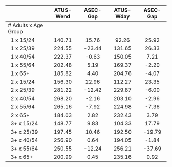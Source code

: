 
|                      |    ATUS-Wend |     ASEC-Gap |    ATUS-Wday |     ASEC-Gap |
| -------------------- | :----------: | :----------: | :----------: | :----------: |
| # Adults x Age Group |              |              |              |              |
| &nbsp;&nbsp;1 x 15/24 |       140.71 |        15.76 |        92.26 |        25.92 |
| &nbsp;&nbsp;1 x 25/39 |       224.55 |       -23.44 |       131.65 |        26.33 |
| &nbsp;&nbsp;1 x 40/54 |       222.37 |        -0.63 |       150.05 |         7.21 |
| &nbsp;&nbsp;1 x 55/64 |       202.48 |         5.19 |       169.37 |        -2.20 |
| &nbsp;&nbsp;1 x 65+  |       185.82 |         4.40 |       204.76 |        -4.07 |
| &nbsp;&nbsp;2 x 15/24 |       156.30 |        22.96 |       112.27 |        23.35 |
| &nbsp;&nbsp;2 x 25/39 |       281.22 |       -12.42 |       229.87 |        -6.00 |
| &nbsp;&nbsp;2 x 40/54 |       268.20 |        -2.16 |       203.10 |        -2.96 |
| &nbsp;&nbsp;2 x 55/64 |       265.16 |        -7.92 |       224.98 |        -7.36 |
| &nbsp;&nbsp;2 x 65+  |       184.03 |         2.82 |       232.43 |         3.79 |
| &nbsp;&nbsp;3+ x 15/24 |       148.77 |         9.83 |       104.33 |        17.79 |
| &nbsp;&nbsp;3+ x 25/39 |       197.45 |        10.46 |       192.50 |       -19.79 |
| &nbsp;&nbsp;3+ x 40/54 |       256.90 |         0.64 |       194.05 |        -1.84 |
| &nbsp;&nbsp;3+ x 55/64 |       250.55 |       -12.24 |       256.21 |       -37.69 |
| &nbsp;&nbsp;3+ x 65+ |       200.99 |         0.45 |       235.16 |         0.92 |


